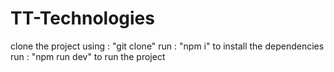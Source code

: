 # TT-Technologies
clone the project using : "git clone"
run : "npm i" to install the dependencies
run : "npm run dev" to run the project
